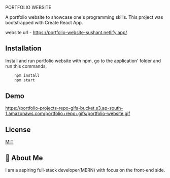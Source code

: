 
PORTFOLIO WEBSITE

A portfolio website to showcase one's programming skills. This project was bootstrapped with Create React App.

website url - https://portfolio-website-sushant.netlify.app/

## Installation

Install and run portfolio website with npm, go to the application' folder and run this commands.
```bash
    npm install
    npm start
```
    
## Demo

https://portfolio-projects-repo-gifs-bucket.s3.ap-south-1.amazonaws.com/portfolio+repo+gifs/portfolio-website.gif
## License

[MIT](https://choosealicense.com/licenses/mit/)


## 🚀 About Me
I am a aspiring full-stack developer(MERN) with focus on the front-end side.

